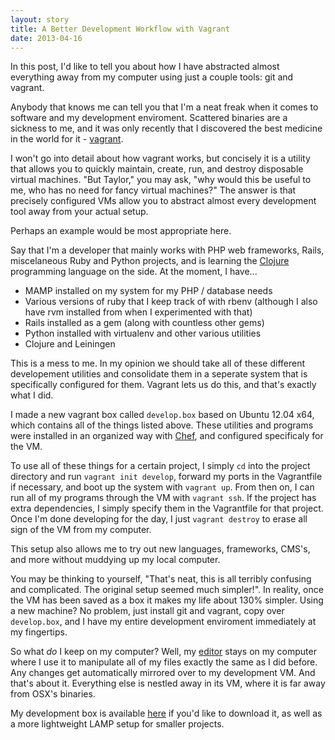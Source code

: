 ```yaml
---
layout: story
title: A Better Development Workflow with Vagrant
date: 2013-04-16
---
```


In this post, I'd like to tell you about how I have abstracted almost everything away from my computer using just a couple tools: git and vagrant.

Anybody that knows me can tell you that I'm a neat freak when it comes to software and my development enviroment. Scattered binaries are a sickness to me, and it was only recently that I discovered the best medicine in the world for it - [vagrant][1].

I won't go into detail about how vagrant works, but concisely it is a utility that allows you to quickly maintain, create, run, and destroy disposable virtual machines. "But Taylor," you may ask, "why would this be useful to me, who has no need for fancy virtual machines?" The answer is that precisely configured VMs allow you to abstract almost every development tool away from your actual setup.

Perhaps an example would be most appropriate here.

Say that I'm a developer that mainly works with PHP web frameworks, Rails, miscelaneous Ruby and Python projects, and is learning the [Clojure][2] programming language on the side. At the moment, I have...

- MAMP installed on my system for my PHP / database needs
- Various versions of ruby that I keep track of with rbenv (although I also have rvm installed from when I experimented with that)
- Rails installed as a gem (along with countless other gems)
- Python installed with virtualenv and other various utilities
- Clojure and Leiningen

This is a mess to me. In my opinion we should take all of these different developement utilities and consolidate them in a seperate system that is specifically configured for them. Vagrant lets us do this, and that's exactly what I did.

I made a new vagrant box called `develop.box` based on Ubuntu 12.04 x64, which contains all of the things listed above. These utilities and programs were installed in an organized way with [Chef][3], and configured specificaly for the VM.

To use all of these things for a certain project, I simply `cd` into the project directory and run `vagrant init develop`, forward my ports in the Vagrantfile if necessary, and boot up the system with `vagrant up`. From then on, I can run all of my programs through the VM with `vagrant ssh`. If the project has extra dependencies, I simply specify them in the Vagrantfile for that project. Once I'm done developing for the day, I just `vagrant destroy` to erase all sign of the VM from my computer.

This setup also allows me to try out new languages, frameworks, CMS's, and more without muddying up my local computer.

You may be thinking to yourself, "That's neat, this is all terribly confusing and complicated. The original setup seemed much simpler!". In reality, once the VM has been saved as a box it makes my life about 130% simpler. Using a new machine? No problem, just install git and vagrant, copy over `develop.box`, and I have my entire development enviroment immediately at my fingertips.

So what *do* I keep on my computer? Well, my [editor][4] stays on my computer where I use it to manipulate all of my files exactly the same as I did before. Any changes get automatically mirrored over to my development VM. And that's about it. Everything else is nestled away in its VM, where it is far away from OSX's binaries.

My development box is available [here][5] if you'd like to download it, as well as a more lightweight LAMP setup for smaller projects.

[1]: http://www.vagrantup.com/
[2]: http://clojure.org/
[3]: http://www.opscode.com/chef/
[4]: http://www.sublimetext.com/
[5]: http://files.taylorlapeyre.me/treasure/boxes/
